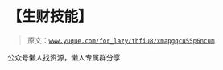 # 【生财技能】

> 原文：[`www.yuque.com/for_lazy/thfiu8/xmapgqcu55p6ncum`](https://www.yuque.com/for_lazy/thfiu8/xmapgqcu55p6ncum)



公众号懒人找资源，懒人专属群分享